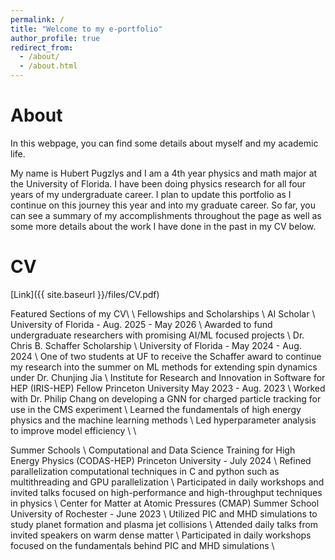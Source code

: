 ```yaml
---
permalink: /
title: "Welcome to my e-portfolio"
author_profile: true
redirect_from: 
  - /about/
  - /about.html
---
```

About
======
In this webpage, you can find some details about myself and my academic life. 

My name is Hubert Pugzlys and I am a 4th year physics and math major at the University of Florida. I have been doing physics research for all four years of my undergraduate career. I plan to update this portfolio as I continue on this journey this year and into my graduate career. So far, you can see a summary of my accomplishments throughout the page as well as some more details about the work I have done in the past in my CV below. 

CV
======
[Link]({{ site.baseurl }}/files/CV.pdf)

Featured Sections of my CV\\
\\
Fellowships and Scholarships \\
AI Scholar \\
University of Florida - Aug. 2025 - May 2026 \\
Awarded to fund undergraduate researchers with promising AI/ML focused projects \\
Dr. Chris B. Schaffer Scholarship \\
University of Florida - May 2024 - Aug. 2024 \\
One of two students at UF to receive the Schaffer award to continue my research into the summer on ML methods for extending spin dynamics under Dr. Chunjing Jia \\
Institute for Research and Innovation in Software for HEP (IRIS-HEP) Fellow Princeton University May 2023 - Aug. 2023 \\
Worked with Dr. Philip Chang on developing a GNN for charged particle tracking for use in the CMS experiment \\
Learned the fundamentals of high energy physics and the machine learning methods \\
Led hyperparameter analysis to improve model efficiency \\
\\

Summer Schools \\
Computational and Data Science Training for High Energy Physics (CODAS-HEP) Princeton University - July 2024 \\
Refined parallelization computational techniques in C and python such as multithreading and GPU parallelization \\
Participated in daily workshops and invited talks focused on high-performance and high-throughput techniques in physics \\
Center for Matter at Atomic Pressures (CMAP) Summer School University of Rochester - June 2023 \\
Utilized PIC and MHD simulations to study planet formation and plasma jet collisions \\
Attended daily talks from invited speakers on warm dense matter \\
Participated in daily workshops focused on the fundamentals behind PIC and MHD simulations \\
